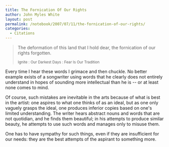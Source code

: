 ```yaml
---
title: The Fornication Of Our Rights
author: John Myles White
layout: post
permalink: /notebook/2007/07/11/the-fornication-of-our-rights/
categories:
  - Citations
---
```


<blockquote>
<p>The deformation of this land that I hold dear, the fornication of our rights forgotten.</p>

<small>Ignite : Our Darkest Days : Fear Is Our Tradition</small>
</blockquote>

Every time I hear these words I grimace and then chuckle. No better example exists of a songwriter using words that he clearly does not entirely understand in hopes of sounding more intellectual than he is -- or at least none comes to mind.

Of course, such mistakes are inevitable in the arts because of what is best in the artist: one aspires to what one thinks of as an ideal, but as one only vaguely grasps the ideal, one produces inferior copies based on one's limited understanding. The writer hears abstract nouns and words that are not quotidian, and he finds them beautiful; in his attempts to produce similar beauty, he attempts to use such words and manages only to misuse them.

One has to have sympathy for such things, even if they are insufficient for our needs: they are the best attempts of the aspirant to something more.
